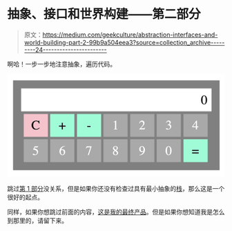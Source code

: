 # 抽象、接口和世界构建——第二部分

> 原文：<https://medium.com/geekculture/abstraction-interfaces-and-world-building-part-2-99b9a504eea3?source=collection_archive---------24----------------------->

啊哈！一步一步地注意抽象，遍历代码。

![](img/465fb24125c03ce139ffc8bfb39c924a.png)

跳过[第 1 部分](https://christo8989.medium.com/abstractions-interfaces-and-world-building-106502ee7bf8)没关系，但是如果你还没有检查过具有最小抽象的[栈](https://stackblitz.com/edit/calculator-without-abstractions?file=Calculator.tsx)，那么这是一个很好的起点。

同样，如果你想跳过前面的内容，[这是我的最终产品](https://stackblitz.com/edit/calculator-with-abstractions)。但是如果你想知道我是怎么到那里的，请留下来。